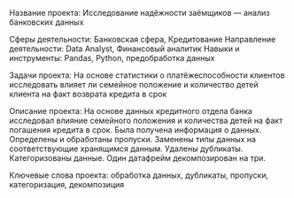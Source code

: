 Название проекта:
Исследование надёжности заёмщиков — анализ банковских данных

Сферы деятельности: Банковская сфера, Кредитование
Направление деятельности: Data Analyst, Финансовый аналитик
Навыки и инструменты: Pandas, Python, предобработка данных

Задачи проекта: На основе статистики о платёжеспособности клиентов исследовать влияет ли семейное положение и количество детей клиента на факт возврата кредита в срок

Описание проекта: На основе данных кредитного отдела банка исследовал влияние семейного положения и
количества детей на факт погашения кредита в срок. Была получена информация о
данных. Определены и обработаны пропуски. Заменены типы данных на соответствующие
хранящимся данным. Удалены дубликаты. Категоризованы данные. Один датафрейм декомпозирован на три.

Ключевые слова проекта: обработка данных, дубликаты, пропуски, категоризация, декомпозиция